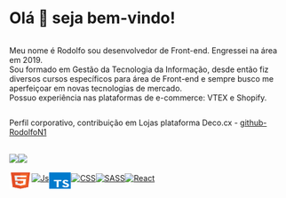 <div style="display:flex; flex-direction:column;">
    <h1>Olá 👋 seja bem-vindo!</h1>
    <p>
        Meu nome é Rodolfo sou desenvolvedor de Front-end. Engressei na área em 2019.<br/>
        Sou formado em Gestão da Tecnologia da Informação, desde então fiz diversos cursos específicos para área de Front-end e sempre busco me aperfeiçoar em novas tecnologias de mercado.<br/>
        Possuo experiência nas plataformas de e-commerce: VTEX e Shopify.
    </p>
    <p> Perfil corporativo, contribuição em Lojas plataforma Deco.cx - <a href="https://github.com/RodolfoN1" target="_blank" rel="noopener noreferrer nofollow">github-RodolfoN1</a> </p>
    <br />
    <div>
        <div>
            <a href="https://github.com/Rodolfo-87" style="display:flex;align-items: flex-start;justify-content:flex-start;">
                <!-- <img  src="https://github-readme-stats.vercel.app/api?username=Rodolfo-87&show_icons=true&theme=dracula&include_all_commits=true&count_private=true&" /> -->
                <img  src="https://github-readme-stats.vercel.app/api?username=Rodolfo-87&show_icons=true&theme=dracula&include_all_commits=true" />
                <img  src="https://github-readme-stats.vercel.app/api/top-langs/?username=Rodolfo-87&theme=dark&layout=donut&include_all_commits=true" />
            </a>
        </div>
        <div>        
            <br>
            <div style="display: flex;">
                <a title="HTML" target="_blank" rel="noopener noreferrer nofollow" href="https://raw.githubusercontent.com/devicons/devicon/master/icons/html5/html5-original.svg">
                    <img align="center" alt="HTML" height="30" width="40" src="https://raw.githubusercontent.com/devicons/devicon/master/icons/html5/html5-original.svg" />
                </a>
                <a title="JavaScript" target="_blank" rel="noopener noreferrer nofollow" href="https://cdn.jsdelivr.net/gh/devicons/devicon/icons/javascript/javascript-original.svg">
                    <img img align="center" alt="Js" height="30" width="40" src="https://cdn.jsdelivr.net/gh/devicons/devicon/icons/javascript/javascript-original.svg" />
                </a>        
                <a title="Redux" target="_blank" rel="noopener noreferrer nofollow" href="https://raw.githubusercontent.com/devicons/devicon/master/icons/typescript/typescript-plain.svg">
                    <img align="center" alt="TypeScript" height="30" width="40" src="https://raw.githubusercontent.com/devicons/devicon/master/icons/typescript/typescript-plain.svg" />     
                </a>
                <a title="CSS" target="_blank" rel="noopener noreferrer nofollow" href="https://cdn.jsdelivr.net/gh/devicons/devicon/icons/css3/css3-original.svg">
                    <img align="center" alt="CSS" height="30" width="40" src="https://cdn.jsdelivr.net/gh/devicons/devicon/icons/css3/css3-original.svg" />         
                </a>
                <a title="SASS" target="_blank" rel="noopener noreferrer nofollow" href="https://cdn.jsdelivr.net/gh/devicons/devicon/icons/css3/css3-original.svg">
                    <img align="center" alt="SASS" height="30" width="40" src="https://cdn.jsdelivr.net/gh/devicons/devicon/icons/sass/sass-original.svg" /> 
                </a>                  
                <a title="React" target="_blank" rel="noopener noreferrer nofollow" href="https://cdn.jsdelivr.net/gh/devicons/devicon/icons/react/react-original.svg">                
                    <img align="center" alt="React" height="30" width="40" src="https://cdn.jsdelivr.net/gh/devicons/devicon/icons/react/react-original.svg" />          
                </a>
            </div>
        </div>
    </div>
</div>
 
